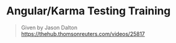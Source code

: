 # Angular/Karma Testing Training

> Given by Jason Dalton https://thehub.thomsonreuters.com/videos/25817

